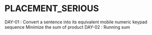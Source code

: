 # PLACEMENT_SERIOUS
DAY-01 : Convert a sentence into its equivalent mobile numeric keypad sequence
         Minimize the sum of product
DAY-02 : Running sum 
